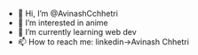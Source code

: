 - 👋 Hi, I’m @AvinashCchhetri
- 👀 I’m interested in anime
- 🌱 I’m currently learning web dev
- 📫 How to reach me: linkedin->Avinash Chhetri

<!---
whitebeard10/whitebeard10 is a ✨ special ✨ repository because its `README.md` (this file) appears on your GitHub profile.
You can click the Preview link to take a look at your changes.
--->

